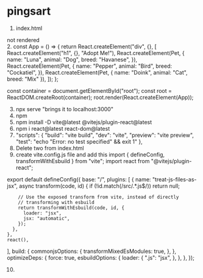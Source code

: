 # pingsart

1. index.html
<div id="root">not rendered</div>
<script src="https://unpkg.com/react@18.2.0/umd/react.development.js"></script>
<script src="https://unpkg.com/react-dom@18.2.0/umd/react-dom.development.js"></script>
<script type="module" src="./src/App.js"></script>
2. const App = () => {
   return React.createElement("div", {}, [
   React.createElement("h1", {}, "Adopt Me!"),
   React.createElement(Pet, {
   name: "Luna",
   animal: "Dog",
   breed: "Havanese",
   }),
   React.createElement(Pet, {
   name: "Pepper",
   animal: "Bird",
   breed: "Cockatiel",
   }),
   React.createElement(Pet, { name: "Doink", animal: "Cat", breed: "Mix" }),
   ]);
   };

const container = document.getElementById("root");
const root = ReactDOM.createRoot(container);
root.render(React.createElement(App));

3. npx serve "brings it to localhost:3000"
4. npm
5. npm install -D vite@latest @vitejs/plugin-react@latest
6. npm i react@latest react-dom@latest
7. "scripts": {
   "build": "vite build",
   "dev": "vite",
   "preview": "vite preview",
   "test": "echo \"Error: no test specified\" && exit 1"
   },
8. Delete two <scripts> from index.html
9. create vite.config.js file and add this
   import { defineConfig, transformWithEsbuild } from "vite";
   import react from "@vitejs/plugin-react";

export default defineConfig({
base: "/",
plugins: [
{
name: "treat-js-files-as-jsx",
async transform(code, id) {
if (!id.match(/src\/.\*\.js$/)) return null;

        // Use the exposed transform from vite, instead of directly
        // transforming with esbuild
        return transformWithEsbuild(code, id, {
          loader: "jsx",
          jsx: "automatic",
        });
      },
    },
    react(),

],
build: {
commonjsOptions: {
transformMixedEsModules: true,
},
},
optimizeDeps: {
force: true,
esbuildOptions: {
loader: {
".js": "jsx",
},
},
},
});

10.
